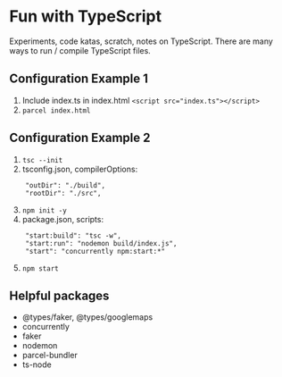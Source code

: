# Fun with TypeScript

Experiments, code katas, scratch, notes on TypeScript.
There are many ways to run / compile TypeScript files.

## Configuration Example 1

1. Include index.ts in index.html `<script src="index.ts"></script>`
2. `parcel index.html`

## Configuration Example 2

1. `tsc --init`
2. tsconfig.json, compilerOptions:

```
    "outDir": "./build",
    "rootDir": "./src",
```

3. `npm init -y`
4. package.json, scripts:

```
    "start:build": "tsc -w",
    "start:run": "nodemon build/index.js",
    "start": "concurrently npm:start:*"
```

5. `npm start`

## Helpful packages

- @types/faker, @types/googlemaps
- concurrently
- faker
- nodemon
- parcel-bundler
- ts-node
